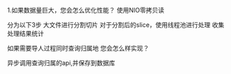 1.如果数据量巨大，您会怎么优化性能？ 
使用NIO零拷贝读

分为以下3步
大文件进行分割切片
对于分割后的slice，使用线程池进行处理
收集处理结果统计

如果需要导人过程同时查询归属地 您会怎么样实现？

异步调用查询归属的api,并保存到数据库

